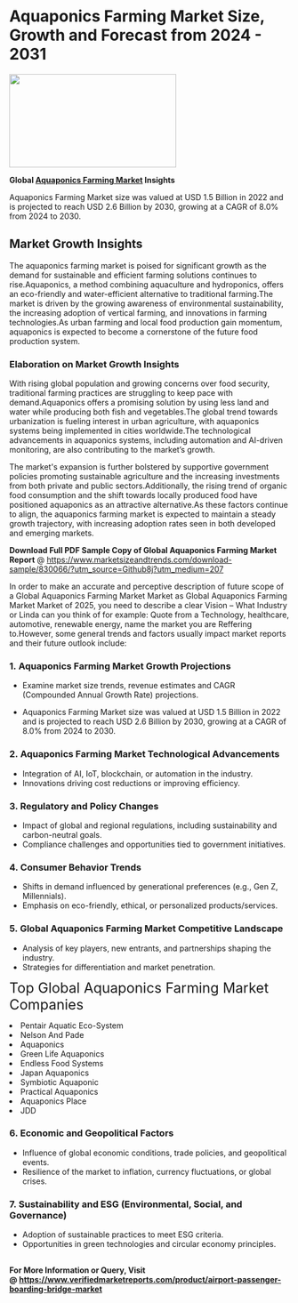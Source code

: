 <H1>Aquaponics Farming Market Size, Growth and Forecast from 2024 - 2031</H1><img class="aligncenter size-medium wp-image-584254" src="https://thirdeyenews.in/wp-content/uploads/2024/09/Global-Market-Research-300x168.jpeg" alt="" width="300" height="168" /><p><strong>Global&nbsp;<a href="https://www.marketsizeandtrends.com/download-sample/830066/?utm_source=Github8j?utm_medium=207">Aquaponics Farming Market</a> Insights</strong></p><p>Aquaponics Farming Market size was valued at USD 1.5 Billion in 2022 and is projected to reach USD 2.6 Billion by 2030, growing at a CAGR of 8.0% from 2024 to 2030.</p><p><h2>Market Growth Insights</h2> <p>The aquaponics farming market is poised for significant growth as the demand for sustainable and efficient farming solutions continues to rise.Aquaponics, a method combining aquaculture and hydroponics, offers an eco-friendly and water-efficient alternative to traditional farming.The market is driven by the growing awareness of environmental sustainability, the increasing adoption of vertical farming, and innovations in farming technologies.As urban farming and local food production gain momentum, aquaponics is expected to become a cornerstone of the future food production system.</p> <h3>Elaboration on Market Growth Insights</h3> <p>With rising global population and growing concerns over food security, traditional farming practices are struggling to keep pace with demand.Aquaponics offers a promising solution by using less land and water while producing both fish and vegetables.The global trend towards urbanization is fueling interest in urban agriculture, with aquaponics systems being implemented in cities worldwide.The technological advancements in aquaponics systems, including automation and AI-driven monitoring, are also contributing to the market’s growth.</p> <p>The market's expansion is further bolstered by supportive government policies promoting sustainable agriculture and the increasing investments from both private and public sectors.Additionally, the rising trend of organic food consumption and the shift towards locally produced food have positioned aquaponics as an attractive alternative.As these factors continue to align, the aquaponics farming market is expected to maintain a steady growth trajectory, with increasing adoption rates seen in both developed and emerging markets.</p> <p><span class=""><strong>Download Full PDF Sample Copy of Global Aquaponics Farming Market Report</strong> @ <a href="https://www.marketsizeandtrends.com/download-sample/830066/?utm_source=Github8j?utm_medium=207" target="_blank">https://www.marketsizeandtrends.com/download-sample/830066/?utm_source=Github8j?utm_medium=207</a></span></p><p>In order to make an accurate and perceptive description of future scope of a Global&nbsp;Aquaponics Farming Market Market as Global&nbsp;Aquaponics Farming Market Market of 2025, you need to describe a clear Vision &ndash; What Industry or Linda can you think of for example: Quote from a Technology, healthcare, automotive, renewable energy, name the market you are Reffering to.However, some general trends and factors usually impact market reports and their future outlook include:</p><h3>1.&nbsp;<strong>Aquaponics Farming Market Growth Projections</strong></h3><ul><li>Examine market size trends, revenue estimates and CAGR (Compounded Annual Growth Rate) projections.</li><li><p>Aquaponics Farming Market size was valued at USD 1.5 Billion in 2022 and is projected to reach USD 2.6 Billion by 2030, growing at a CAGR of 8.0% from 2024 to 2030.</p></li></ul><h3>2.&nbsp;<strong>Aquaponics Farming Market Technological Advancements</strong></h3><ul><li>Integration of AI, IoT, blockchain, or automation in the industry.</li><li>Innovations driving cost reductions or improving efficiency.</li></ul><h3>3.&nbsp;<strong>Regulatory and Policy Changes</strong></h3><ul><li>Impact of global and regional regulations, including sustainability and carbon-neutral goals.</li><li>Compliance challenges and opportunities tied to government initiatives.</li></ul><h3>4.&nbsp;<strong>Consumer Behavior Trends</strong></h3><ul><li>Shifts in demand influenced by generational preferences (e.g., Gen Z, Millennials).</li><li>Emphasis on eco-friendly, ethical, or personalized products/services.</li></ul><h3>5.&nbsp;<strong>Global Aquaponics Farming Market Competitive Landscape</strong></h3><ul><li>Analysis of key players, new entrants, and partnerships shaping the industry.</li><li>Strategies for differentiation and market penetration.</li></ul><p data-pm-slice="1 1 []"><span style="color: inherit; font-family: inherit; font-size: 25px;">Top Global Aquaponics Farming Market Companies</span></p><div class="" data-test-id=""><p><li>Pentair Aquatic Eco-System</li><li> Nelson And Pade</li><li> Aquaponics</li><li> Green Life Aquaponics</li><li> Endless Food Systems</li><li> Japan Aquaponics</li><li> Symbiotic Aquaponic</li><li> Practical Aquaponics</li><li> Aquaponics Place</li><li> JDD</li></p></div><h3>6.&nbsp;<strong>Economic and Geopolitical Factors</strong></h3><ul><li>Influence of global economic conditions, trade policies, and geopolitical events.</li><li>Resilience of the market to inflation, currency fluctuations, or global crises.</li></ul><h3>7.&nbsp;<strong>Sustainability and ESG (Environmental, Social, and Governance)</strong></h3><ul><li>Adoption of sustainable practices to meet ESG criteria.</li><li>Opportunities in green technologies and circular economy principles.</li></ul><h2><strong style="font-size: 14px;">For More Information or Query, Visit @&nbsp;</strong><a style="background-color: #ffffff; font-size: 14px;" href="https://www.marketsizeandtrends.com/report/aquaponics-farming-market/" target="_blank">https://www.verifiedmarketreports.com/product/airport-passenger-boarding-bridge-market</a></h2>